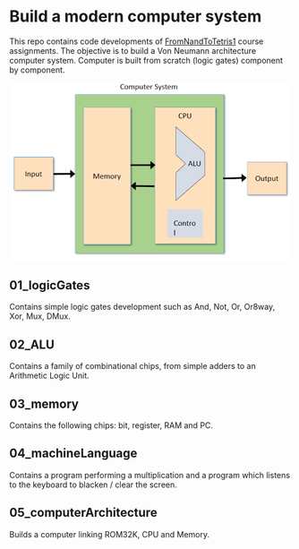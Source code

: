 # Build a modern computer system
This repo contains code developments of [FromNandToTetris1](https://www.nand2tetris.org/) course assignments. The objective is to build a Von Neumann architecture computer system. Computer is built from scratch (logic gates) component by component. 

![](img/vonNeumannArchitecture.png)

## 01_logicGates
Contains simple logic gates development such as And, Not, Or, Or8way, Xor, Mux, DMux.

## 02_ALU
Contains a family of combinational chips, from simple adders to an Arithmetic Logic Unit.

## 03_memory
Contains the following chips: bit, register, RAM and PC.

## 04_machineLanguage
Contains a program performing a multiplication and a program which listens to the keyboard to blacken / clear the screen.

## 05_computerArchitecture
Builds a computer linking ROM32K, CPU and Memory.
